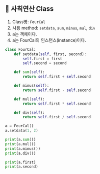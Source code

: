 ## 📍 사칙연산 Class
1. Class명: `FourCal`
2. 사용 method: `setdata`, `sum`, `minus`, `mul`, `div`
3. a는 객체이다.
4. a는 FourCal의 인스턴스(instance)이다.


```python
class FourCal:
    def setdata(self, first, second):
        self.first = first
        self.second = second

    def sum(self):
        return self.first + self.second

    def minus(self):
        return self.first - self.second

    def mul(self):
        return self.first * self.second

    def div(self):
        return self.first / self.second

a = FourCal()
a.setdata(1, 2)

print(a.sum())
print(a.mul())
print(a.minus())
print(a.div())

print(a.first)
print(a.second)
```